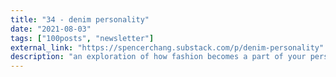 ```yaml
---
title: "34 - denim personality"
date: "2021-08-03"
tags: ["100posts", "newsletter"]
external_link: "https://spencerchang.substack.com/p/denim-personality"
description: "an exploration of how fashion becomes a part of your personality, why it came to matter so much to me, and rejecting the “uniform” "
---
```

